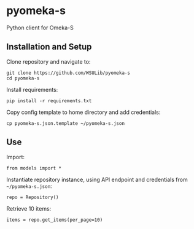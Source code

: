 # pyomeka-s
Python client for Omeka-S

## Installation and Setup

Clone repository and navigate to:
```
git clone https://github.com/WSULib/pyomeka-s
cd pyomeka-s
```

Install requirements:
```
pip install -r requirements.txt
```

Copy config template to home directory and add credentials:
```
cp pyomeka-s.json.template ~/pyomeka-s.json
```

## Use

Import:
```
from models import *
```

Instantiate repository instance, using API endpoint and credentials from `~/pyomeka-s.json`:
```
repo = Repository()
```

Retrieve 10 items:
```
items = repo.get_items(per_page=10)
```

